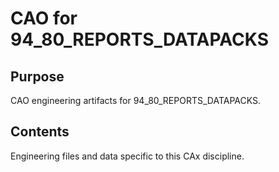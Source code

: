 # CAO for 94_80_REPORTS_DATAPACKS

## Purpose
CAO engineering artifacts for 94_80_REPORTS_DATAPACKS.

## Contents
Engineering files and data specific to this CAx discipline.
